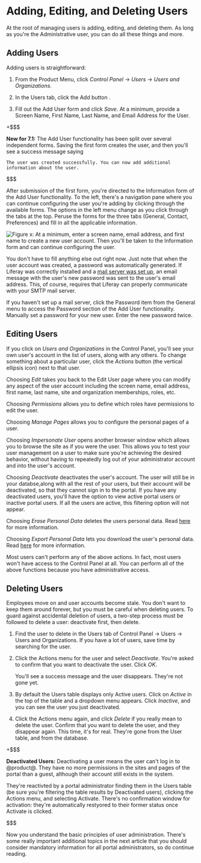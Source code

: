 # Adding, Editing, and Deleting Users

At the root of managing users is adding, editing, and deleting them. As long as
you're the Administrative user, you can do all these things and more. 

## Adding Users

Adding users is straightforward:

1.  From the Product Menu, click *Control Panel* &rarr; *Users* &rarr; *Users
and Organizations*. 

2.  In the Users tab, click the Add button <!-- ([Add](../../images/icon-add.png)-->.

    <!-- REPLACE [Figure 1: Add Users from the Users and Organizations section of the Control Panel.](../../images/usrmgmt-add-user.png)-->

3.  Fill out the Add User form and click *Save*. At a minimum, provide a Screen
Name, First Name, Last Name, and Email Address for the User.

+$$$

**New for 7.1:** The Add User functionality has been split over several
independent forms. Saving the first form creates the user, and then you'll see a
success message saying

    The user was created successfully. You can now add additional information about the user.

$$$

After submission of the first form, you're directed to the Information form of
the Add User functionality. To the left, there's a navigation pane where you can
continue configuring the user you're adding by clicking through the available
forms. The options in the left menu change as you click through the tabs at the
top. Peruse the forms for the three tabs (General, Contact, Preferences) and
fill in all the applicable information.

![Figure x: At a minimum, enter a screen name, email address, and first name to create a new user account. Then you'll be taken to the Information form and can continue configuring the user.](../../images/add-user-forms-menu.png)

You don't have to fill anything else out right now. Just note that when the user
account was created, a password was automatically generated. If Liferay was
correctly installed and a 
[mail server was set up](/discover/portal/-/knowledge_base/7-1/server-administration#mail), 
an email message with the user's new password was sent to the user's email
address.  This, of course, requires that Liferay can properly communicate with
your SMTP mail server.

If you haven't set up a mail server, click the Password item from the General
menu to access the Password section of the Add User functionality. Manually set
a password for your new user. Enter the new password twice.

<!-- [Figure 3: Enter the password twice to manually set the password for a user. If the Password Policy you're using is configured to allow it, select whether to require the user to reset their password the first time they sign in to the portal.](../../images/usrmgmt-require-password-reset.png) -->

## Editing Users [](id=editing-users)

If you click on *Users and Organizations* in the Control Panel, you'll see your
own user's account in the list of users, along with any others. To change
something about a particular user, click the *Actions* button (the vertical
ellipsis icon) next to that user.

Choosing *Edit* takes you back to the Edit User page where you can modify any
aspect of the user account including the screen name, email address, first name,
last name, site and organization memberships, roles, etc.

Choosing *Permissions* allows you to define which roles have permissions to edit
the user.

Choosing *Manage Pages* allows you to configure the personal pages of a user.

Choosing *Impersonate User* opens another browser window which allows you to
browse the site as if you were the user. This allows you to test your user
management on a user to make sure you're achieving the desired behavior, without
having to repeatedly log out of your administrator account and into the user's
account.

Choosing *Deactivate* deactivates the user's account. The user will still be in
your databse,along with all the rest of your users, but their account will be
deactivated, so that they cannot sign in to the portal. If you have any
deactivated users, you'll have the option to view active portal users or
inactive portal users. If all the users are active, this filtering option will
not appear.

Choosing *Erase Personal Data* deletes the users personal data. Read
[here](LINK) for more information.

Choosing *Export Personal Data* lets you download the user's personal data.
Read [here](LINK) for more information.

<!--REPLACE [Figure x: You can choose whether to view active or inactive (deactivated) portal users in the users list found at *Product Menu* &rarr; *Control Panel* &rarr; *Users* &rarr; *Users and Organizations*.](../../images/usrmgmt-active.png) -->

Most users can't perform any of the above actions. In fact, most users won't
have access to the Control Panel at all. You can perform all of the above
functions because you have administrative access.

## Deleting Users

Employees move on and user accounts become stale. You don't want to keep them
around forever, but you must be careful when deleting users. To guard against
accidental deletion of users, a two-step process must be followed to delete a
user: deactivate first, then delete.

1.  Find the user to delete in the Users tab of Control Panel &rarr; Users
    &rarr; Users and Organizations. If you have a lot of users, save time by
    searching for the user.

2.  Click the Actions menu for the user and select *Deactivate*. You're asked to
    confirm that you want to deactivate the user. Click *OK*. 

    You'll see a success message and the user disappears. They're not gone yet.

3.  By default the Users table displays only Active users. Click on *Active* in
    the top of the table and a dropdown menu appears. Click *Inactive*, and you
    can see the user you just deactivated. 

4.  Click the Actions menu again, and click *Delete* if you really mean to
    delete the user. Confirm that you want to delete the user, and they
    disappear again. This time, it's for real. They're gone from the User table,
    and from the database.

+$$$

**Deactivated Users:** Deactivating a user means the user can't log in to
@product@. They have no more permissions in the sites and pages of the portal
than a guest, although their account still exists in the system. 

They're reactivted by a portal administrator finding them in the Users table (be
sure you're filtering the table results by Deactivated users), clicking the
Actions menu, and selecting Activate. There's no confirmation window for
activation: they're automatically restyored to their former status once Activate
is clicked.

$$$

Now you understand the basic principles of user administration. There's some
really important additional topics in the next article that you should consider
mandatory information for all portal administrators, so do continue reading.
